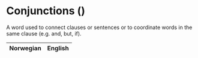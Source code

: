# Conjunctions (<COUNT>)

A word used to connect clauses or sentences or to coordinate words in the same clause (e.g. and, but, if).

| Norwegian | English |
| --- | --- |
<wordsGoHere>
